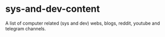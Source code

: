 # sys-and-dev-content
A list of computer related (sys and dev) webs, blogs, reddit, youtube and telegram channels.
